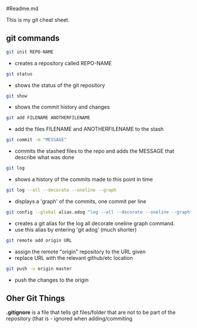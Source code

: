 #Readme.md

This is my git cheat sheet.

## git commands

```bash
git init REPO-NAME
```
- creates a repository called REPO-NAME

```bash
git status
```
- shows the status of the git repository

```bash
git show
```
- shows the commit history and changes

```bash
git add FILENAME ANOTHERFILENAME
```
- add the files FILENAME and ANOTHERFILENAME to the stash

```bash
git commit -m "MESSAGE"
```
- commits the stashed files to the repo and adds 
the MESSAGE that describe what was done

```bash
git log
```
- shows a history of the commits made to this point in time

```bash
git log --all --decorate --oneline --graph
```
- displays a 'graph' of the commits, one commit per line

```bash
git config --global alias.adog "log --all --decorate --oneline --graph"
```
- creates a git alias for the log all decorate oneline graph command.
- use this alias by entering 'git adog' (much shorter)

```bash
git remote add origin URL
```
- assign the remote "origin" repository to the URL given
- replace URL with the relevant github/etc location

```bash
git push -u origin master
```
- push the changes to the origin

## Oher Git Things

**.gitignore** is a file that tells git files/folder that are
not to be part of the repository (that is - ignored when
adding/commiting


